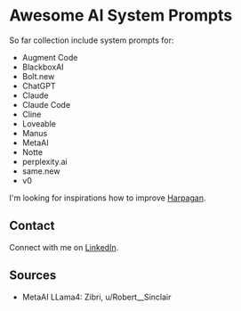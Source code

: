 # Awesome AI System Prompts

So far collection include system prompts for:

- Augment Code
- BlackboxAI
- Bolt.new
- ChatGPT
- Claude
- Claude Code
- Cline
- Loveable
- Manus
- MetaAI
- Notte
- perplexity.ai
- same.new
- v0

I'm looking for inspirations how to improve [Harpagan](https://harpagan.com).

## Contact

Connect with me on [LinkedIn](https://www.linkedin.com/in/dontriskit/).

## Sources

- MetaAI LLama4: Zibri, u/Robert__Sinclair
